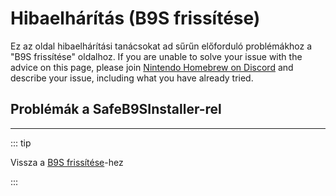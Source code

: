 # Hibaelhárítás (B9S frissítése)

Ez az oldal hibaelhárítási tanácsokat ad sűrűn előforduló problémákhoz a "B9S frissítése" oldalhoz. If you are unable to solve your issue with the advice on this page, please join [Nintendo Homebrew on Discord](https://discord.gg/MWxPgEp) and describe your issue, including what you have already tried.

## Problémák a SafeB9SInstaller-rel

<!--@include: ./_include/troubleshooting-sb9si-firm.md -->

<!--@include: ./_include/troubleshooting-sb9si-common.md -->

<!--@include: ./_include/troubleshooting-get-help-common.md -->

---

::: tip

Vissza a [B9S frissítése](updating-b9s)-hez

:::

<!--@include: ./_include/troubleshooting-return.md -->
